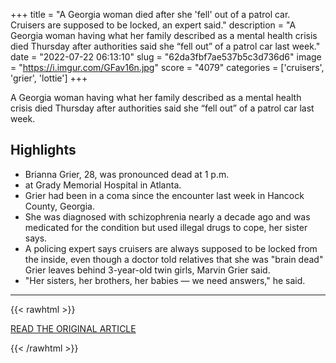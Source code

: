 +++
title = "A Georgia woman died after she 'fell' out of a patrol car. Cruisers are supposed to be locked, an expert said."
description = "A Georgia woman having what her family described as a mental health crisis died Thursday after authorities said she “fell out” of a patrol car last week."
date = "2022-07-22 06:13:10"
slug = "62da3fbf7ae537b5c3d736d6"
image = "https://i.imgur.com/GFav16n.jpg"
score = "4079"
categories = ['cruisers', 'grier', 'lottie']
+++

A Georgia woman having what her family described as a mental health crisis died Thursday after authorities said she “fell out” of a patrol car last week.

## Highlights

- Brianna Grier, 28, was pronounced dead at 1 p.m.
- at Grady Memorial Hospital in Atlanta.
- Grier had been in a coma since the encounter last week in Hancock County, Georgia.
- She was diagnosed with schizophrenia nearly a decade ago and was medicated for the condition but used illegal drugs to cope, her sister says.
- A policing expert says cruisers are always supposed to be locked from the inside, even though a doctor told relatives that she was "brain dead" Grier leaves behind 3-year-old twin girls, Marvin Grier said.
- "Her sisters, her brothers, her babies — we need answers," he said.

---

{{< rawhtml >}}
  <p class="article-category">
    <a target="_blank" href="https://www.nbcnews.com/news/us-news/georgia-woman-died-fell-patrol-car-cruisers-are-always-supposed-locked-rcna39478">READ THE ORIGINAL ARTICLE</a>
  </p>
{{< /rawhtml >}}
